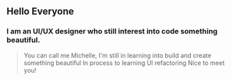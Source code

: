 ## Hello Everyone 

### I am an UI/UX designer who still interest into code something beautiful.

> You can call me Michelle,
> I'm still in learning into build and create something beautiful
> In process to learning UI refactoring
> Nice to meet you!
